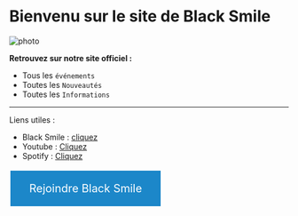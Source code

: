 # Bienvenu sur le site de Black Smile

![photo](https://media.discordapp.net/attachments/818179327774556192/900049174681243658/unknown.png)

**Retrouvez sur notre site officiel :**
* Tous les `événements`
* Toutes les `Nouveautés`
* Toutes les `Informations`

***

Liens utiles : 

* Black Smile : [cliquez](https://discord.gg) 
* Youtube : [Cliquez](https://youtube.fr) 
* Spotify : [Cliquez](https://spotify.fr) 


<html>
   <head>
      <title>Titre du document</title>
      <style>
         .button {
         background-color: #1c87c9;
         border: none;
         color: white;
         padding: 20px 34px;
         text-align: center;
         text-decoration: none;
         display: inline-block;
         font-size: 20px;
         margin: 4px 2px;
         cursor: pointer;
         }
      </style>
   </head>
   <body>
      <a href="https://discord.gg/KBpv2Qynjm" class="button">Rejoindre Black Smile</a>
   </body>
</html>

